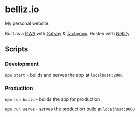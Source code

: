 # belliz.io

My personal website.

Built as a [PWA](https://web.dev/progressive-web-apps/) with [Gatsby](https://www.gatsbyjs.org/) & [Tachyons](https://tachyons.io/). Hosted with [Netlify](https://www.netlify.com/).

## Scripts

### Development

`npm start` - builds and serves the app at `localhost:8000`

### Production

`npm run build` - builds the app for production

`npm run serve` - serves the production build at `localhost:9000`
